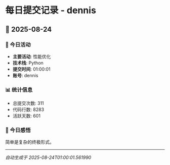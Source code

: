# 每日提交记录 - dennis

## 📅 2025-08-24

### 🎯 今日活动
- **主要活动**: 性能优化
- **技术栈**: Python
- **提交时间**: 01:00:01
- **账号**: dennis

### 📊 统计信息
- 总提交次数: 311
- 代码行数: 8283
- 活跃天数: 601

### 💭 今日感悟
简单是复杂的终极形式。

---
*自动生成于 2025-08-24T01:00:01.561990*

